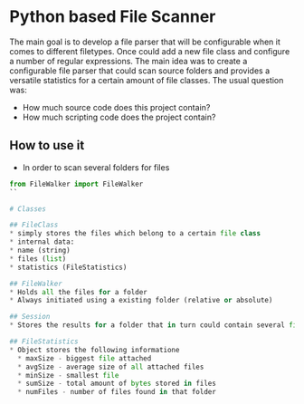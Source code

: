 # Python based File Scanner
The main goal is to develop a file parser that will be configurable when it comes to 
different filetypes. Once could add a new file class and configure a number of regular expressions.
The main idea was to create a configurable file parser that could scan source folders and provides a versatile statistics for a certain amount of file classes. The usual question was:
 * How much source code does this project contain?
 * How much scripting code does the project contain?

## How to use it
 * In order to scan several folders for files 

 ```Python
 from FileWalker import FileWalker
 ``

# Classes

## FileClass
* simply stores the files which belong to a certain file class
* internal data:
 * name (string)
 * files (list)
 * statistics (FileStatistics)

## FileWalker
 * Holds all the files for a folder
 * Always initiated using a existing folder (relative or absolute)

## Session
 * Stores the results for a folder that in turn could contain several file classes

## FileStatistics
 * Object stores the following informatione
   * maxSize - biggest file attached
   * avgSize - average size of all attached files
   * minSize - smallest file
   * sumSize - total amount of bytes stored in files
   * numFiles - number of files found in that folder